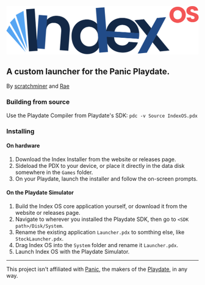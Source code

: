 ![Index OS logo](logo.svg)
## A custom launcher for the Panic Playdate.

By [scratchminer](https://github.com/scratchminer) and [Rae](https://stuffbyrae.neocities.org/)

### Building from source
Use the Playdate Compiler from Playdate's SDK: `pdc -v Source IndexOS.pdx`

### Installing
#### On hardware
1. Download the Index Installer from the website or releases page.
2. Sideload the PDX to your device, or place it directly in the data disk somewhere in the `Games` folder.
3. On your Playdate, launch the installer and follow the on-screen prompts.

#### On the Playdate Simulator
1. Build the Index OS core application yourself, or download it from the website or releases page.
2. Navigate to wherever you installed the Playdate SDK, then go to `<SDK path>/Disk/System`.
3. Rename the existing application `Launcher.pdx` to somthing else, like `StockLauncher.pdx`.
4. Drag Index OS into the `System` folder and rename it `Launcher.pdx`.
5. Launch Index OS with the Playdate Simulator.

---

This project isn't affiliated with [Panic](https://panic.com/), the makers of the [Playdate](https://play.date/), in any way.